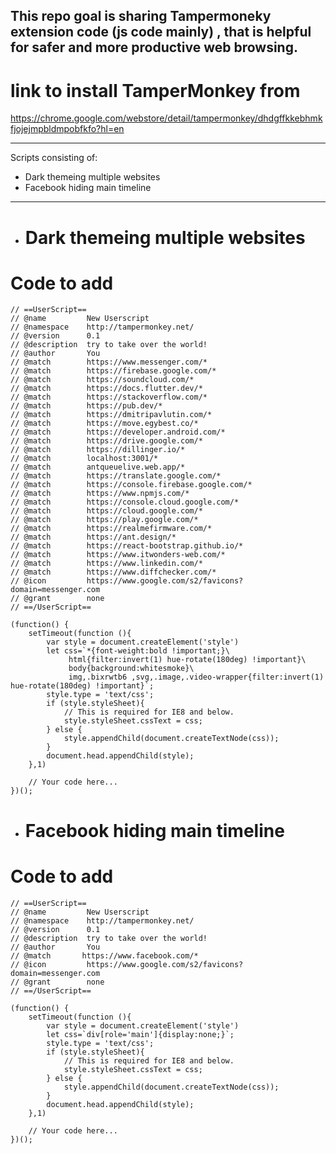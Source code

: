 ## This repo goal is sharing Tampermoneky extension code (js code mainly) , that is helpful for safer and more productive web browsing.


# link to install TamperMonkey from

https://chrome.google.com/webstore/detail/tampermonkey/dhdgffkkebhmkfjojejmpbldmpobfkfo?hl=en

------------------------------------

Scripts consisting of:
- Dark themeing multiple websites
- Facebook hiding main timeline 

------------------------------------

- # Dark themeing multiple websites


# Code to add

```
// ==UserScript==
// @name         New Userscript
// @namespace    http://tampermonkey.net/
// @version      0.1
// @description  try to take over the world!
// @author       You
// @match        https://www.messenger.com/*
// @match        https://firebase.google.com/*
// @match        https://soundcloud.com/*
// @match        https://docs.flutter.dev/*
// @match        https://stackoverflow.com/*
// @match        https://pub.dev/*
// @match        https://dmitripavlutin.com/*
// @match        https://move.egybest.co/*
// @match        https://developer.android.com/*
// @match        https://drive.google.com/*
// @match        https://dillinger.io/*
// @match        localhost:3001/*
// @match        antqueuelive.web.app/*
// @match        https://translate.google.com/*
// @match        https://console.firebase.google.com/*
// @match        https://www.npmjs.com/*
// @match        https://console.cloud.google.com/*
// @match        https://cloud.google.com/*
// @match        https://play.google.com/*
// @match        https://realmefirmware.com/*
// @match        https://ant.design/*
// @match        https://react-bootstrap.github.io/*
// @match        https://www.itwonders-web.com/*
// @match        https://www.linkedin.com/*
// @match        https://www.diffchecker.com/*
// @icon         https://www.google.com/s2/favicons?domain=messenger.com
// @grant        none
// ==/UserScript==

(function() {
    setTimeout(function (){
        var style = document.createElement('style')
        let css=`*{font-weight:bold !important;}\
             html{filter:invert(1) hue-rotate(180deg) !important}\
             body{background:whitesmoke}\
             img,.bixrwtb6 ,svg,.image,.video-wrapper{filter:invert(1) hue-rotate(180deg) !important}`;
        style.type = 'text/css';
        if (style.styleSheet){
            // This is required for IE8 and below.
            style.styleSheet.cssText = css;
        } else {
            style.appendChild(document.createTextNode(css));
        }
        document.head.appendChild(style);
    },1)

    // Your code here...
})(); 
```


- # Facebook hiding main timeline 


# Code to add

```
// ==UserScript==
// @name         New Userscript
// @namespace    http://tampermonkey.net/
// @version      0.1
// @description  try to take over the world!
// @author       You
// @match       https://www.facebook.com/*
// @icon         https://www.google.com/s2/favicons?domain=messenger.com
// @grant        none
// ==/UserScript==

(function() {
    setTimeout(function (){
        var style = document.createElement('style')
        let css=`div[role='main']{display:none;}`;
        style.type = 'text/css';
        if (style.styleSheet){
            // This is required for IE8 and below.
            style.styleSheet.cssText = css;
        } else {
            style.appendChild(document.createTextNode(css));
        }
        document.head.appendChild(style);
    },1)

    // Your code here...
})();
